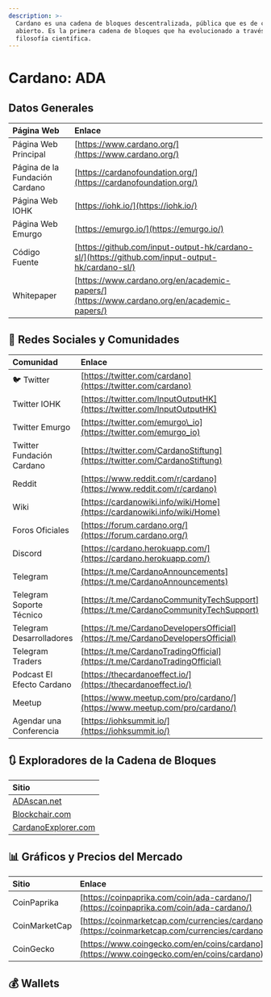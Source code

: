 ```yaml
---
description: >-
  Cardano es una cadena de bloques descentralizada, pública que es de código
  abierto. Es la primera cadena de bloques que ha evolucionado a través de una
  filosofía científica.
---
```


# Cardano: ADA

##  Datos Generales

| Página Web | Enlace |
| :--- | :--- |
| Página Web Principal | [https://www.cardano.org/](https://www.cardano.org/) |
| Página de la Fundación Cardano | [https://cardanofoundation.org/](https://cardanofoundation.org/) |
| Página Web IOHK | [https://iohk.io/](https://iohk.io/) |
| Página Web Emurgo | [https://emurgo.io/](https://emurgo.io/) |
| Código Fuente | [https://github.com/input-output-hk/cardano-sl/](https://github.com/input-output-hk/cardano-sl/) |
| Whitepaper | [https://www.cardano.org/en/academic-papers/](https://www.cardano.org/en/academic-papers/) |

## 🙋 Redes Sociales y Comunidades

| Comunidad | Enlace |
| :--- | :--- |
| 🐦 Twitter | [https://twitter.com/cardano](https://twitter.com/cardano) |
| Twitter IOHK | [https://twitter.com/InputOutputHK](https://twitter.com/InputOutputHK) |
| Twitter Emurgo | [https://twitter.com/emurgo\_io](https://twitter.com/emurgo_io) |
| Twitter Fundación Cardano | [https://twitter.com/CardanoStiftung](https://twitter.com/CardanoStiftung) |
| Reddit | [https://www.reddit.com/r/cardano](https://www.reddit.com/r/cardano) |
| Wiki | [https://cardanowiki.info/wiki/Home](https://cardanowiki.info/wiki/Home) |
| Foros Oficiales | [https://forum.cardano.org/](https://forum.cardano.org/) |
| Discord | [https://cardano.herokuapp.com/](https://cardano.herokuapp.com/) |
| Telegram | [https://t.me/CardanoAnnouncements](https://t.me/CardanoAnnouncements) |
| Telegram Soporte Técnico | [https://t.me/CardanoCommunityTechSupport](https://t.me/CardanoCommunityTechSupport) |
| Telegram Desarrolladores | [https://t.me/CardanoDevelopersOfficial](https://t.me/CardanoDevelopersOfficial) |
| Telegram Traders | [https://t.me/CardanoTradingOfficial](https://t.me/CardanoTradingOfficial) |
| Podcast El Efecto Cardano | [https://thecardanoeffect.io/](https://thecardanoeffect.io/) |
| Meetup | [https://www.meetup.com/pro/cardano/](https://www.meetup.com/pro/cardano/) |
| Agendar una Conferencia | [https://iohksummit.io/](https://iohksummit.io/) |

## 🔃 Exploradores de la Cadena de Bloques

| Sitio |
| :--- |
| [ADAscan.net](https://adascan.net/) |
| [Blockchair.com](https://blockchair.com/cardano) |
| [CardanoExplorer.com](https://cardanoexplorer.com/) |

## 📊 Gráficos y Precios del Mercado

| Sitio | Enlace |
| :--- | :--- |
| CoinPaprika | [https://coinpaprika.com/coin/ada-cardano/](https://coinpaprika.com/coin/ada-cardano/) |
| CoinMarketCap | [https://coinmarketcap.com/currencies/cardano/](https://coinmarketcap.com/currencies/cardano/) |
| CoinGecko | [https://www.coingecko.com/en/coins/cardano](https://www.coingecko.com/en/coins/cardano) |

## 💰 Wallets

